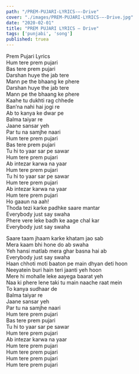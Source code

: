 ```yaml
---
path: "/PREM-PUJARI-LYRICS-–-Drive"
cover: "./images/PREM-PUJARI-LYRICS-–-Drive.jpg"
date: "2020-02-01"
title: "PREM PUJARI LYRICS – Drive"
tags: ['punjabi', 'song']
published: truea
---
```

  
Prem Pujari Lyrics  
Hum tere prem pujari  
Bas tere prem pujari  
Darshan huye the jab tere  
Mann pe the bhaang ke phere  
Darshan huye the jab tere  
Mann pe the bhaang ke phere  
Kaahe tu dukhti rag chhede  
Ban’na nahi hai jogi re  
Ab to kanya ke dwar pe  
Balma taiyar re  
Jaane sansar yeh  
Par tu na samjhe naari  
Hum tere prem pujari  
Bas tere prem pujari  
Tu hi to yaar sar pe sawar  
Hum tere prem pujari  
Ab intezar karwa na yaar  
Hum tere prem pujari  
Tu hi to yaar sar pe sawar  
Hum tere prem pujari  
Ab intezar karwa na yaar  
Hum tere prem pujari  
Ho gaaun na aah!  
Thoda tezi karke padhke saare mantar  
Everybody just say swaha  
Phere vere leke badh ke aage chal kar  
Everybody just say swaha  
  
  
  
  
  
  
Saare taam jhaam karke khatam jao sab  
Mera kaam bhi hone do ab swaha  
Yeh hansi matlab mera ghar basna hai ab  
Everybody just say swaha  
Haan chhoti moti baaton pe main dhyan deti hoon  
Neeyatein buri hain teri jaanti yeh hoon  
Mere hi mohalle leke aayega baarat yeh  
Naa ki phere lene taki tu main naache raat mein  
To kanya sudhaar de  
Balma taiyar re  
Jaane sansar yeh  
Par tu na samjhe naari  
Hum tere prem pujari  
Bas tere prem pujari  
Tu hi to yaar sar pe sawar  
Hum tere prem pujari  
Ab intezar karwa na yaar  
Hum tere prem pujari  
Hum tere prem pujari  
Hum tere prem pujari  
Hum tere prem pujari  
